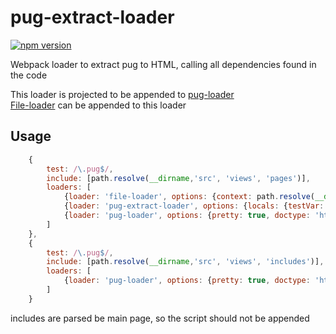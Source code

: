 # pug-extract-loader
[![npm version](https://badge.fury.io/js/pug-extract-loader.svg)](https://badge.fury.io/js/pug-extract-loader)

Webpack loader to extract pug to HTML, calling all dependencies found in the code

This loader is projected to be appended to [pug-loader](https://github.com/pugjs/pug-loader)  
[File-loader](https://github.com/webpack-contrib/file-loader) can be appended to this loader

## Usage


``` javascript
    {
        test: /\.pug$/,
        include: [path.resolve(__dirname,'src', 'views', 'pages')],
        loaders: [
            {loader: 'file-loader', options: {context: path.resolve(__dirname, 'src', 'views', 'pages'), name: '[path][name].html'}}
            {loader: 'pug-extract-loader', options: {locals: {testVar: 'test'}}}},
            {loader: 'pug-loader', options: {pretty: true, doctype: 'html'}},
        ]
    },
    {
        test: /\.pug$/,
        include: [path.resolve(__dirname,'src', 'views', 'includes')],
        loaders: [
            {loader: 'pug-loader', options: {pretty: true, doctype: 'html'}},
        ]
    }
```
includes are parsed be main page, so the script should not be appended
